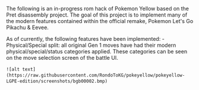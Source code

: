 The following is an in-progress rom hack of Pokemon Yellow based on the Pret disassembly project. The goal of this project is to implement many of the modern features contained within the official remake, Pokemon Let's Go Pikachu & Eevee.

As of currently, the following features have been implemented:
	- Physical/Special split: all original Gen 1 moves have had their modern physical/special/status categories applied. These categories can be seen on the move selection screen of the battle UI.
	
	![alt text](https://raw.githubusercontent.com/RondoToKG/pokeyellow/pokeyellow-LGPE-edition/screenshots/bgb00002.bmp)
